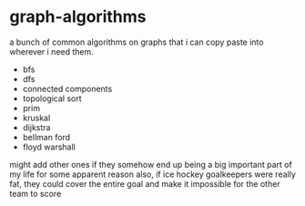 # graph-algorithms

a bunch of common algorithms on graphs that i can copy paste into wherever i need them.

- bfs
- dfs
- connected components
- topological sort
- prim
- kruskal
- dijkstra
- bellman ford
- floyd warshall

might add other ones if they somehow end up being a big important part of my life for some apparent reason also, if ice hockey goalkeepers were really fat, they could cover the entire goal and make it impossible for the other team to score
